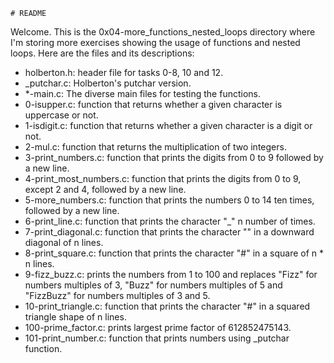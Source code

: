 	# README

Welcome. This is the 0x04-more_functions_nested_loops directory where I'm storing more exercises showing the usage of functions and nested loops. Here are the files and its descriptions:

 - holberton.h: header file for tasks 0-8, 10 and 12.
 - _putchar.c: Holberton's putchar version.
 - *-main.c: The diverse main files for testing the functions.
 - 0-isupper.c: function that returns whether a given character is uppercase or not.
 - 1-isdigit.c: function that returns whether a given character is a digit or not.
 - 2-mul.c: function that returns the multiplication of two integers.
 - 3-print_numbers.c: function that prints the digits from 0 to 9 followed by a new line.
 - 4-print_most_numbers.c: function that prints the digits from 0 to 9, except 2 and 4, followed by a new line.
 - 5-more_numbers.c: function that prints the numbers 0 to 14 ten times, followed by a new line.
 - 6-print_line.c: function that prints the character "_" n number of times.
 - 7-print_diagonal.c: function that prints the character "\" in a downward diagonal of n lines.
 - 8-print_square.c: function that prints the character "#" in a square of n * n lines.
 - 9-fizz_buzz.c: prints the numbers from 1 to 100 and replaces "Fizz" for numbers multiples of 3, "Buzz" for numbers multiples of 5 and "FizzBuzz" for numbers multiples of 3 and 5.
 - 10-print_triangle.c: function that prints the character "#" in a squared triangle shape of n lines.
 - 100-prime_factor.c: prints largest prime factor of 612852475143.
 - 101-print_number.c: function that prints numbers using _putchar function.